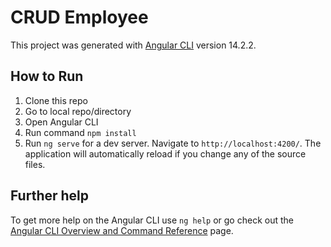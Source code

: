 # CRUD Employee

This project was generated with [Angular CLI](https://github.com/angular/angular-cli) version 14.2.2.

## How to Run
1. Clone this repo
2. Go to local repo/directory
3. Open Angular CLI
4. Run command `npm install`
5. Run `ng serve` for a dev server. Navigate to `http://localhost:4200/`. The application will automatically reload if you change any of the source files.


## Further help

To get more help on the Angular CLI use `ng help` or go check out the [Angular CLI Overview and Command Reference](https://angular.io/cli) page.
